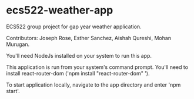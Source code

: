# ecs522-weather-app
ECS522 group project for gap year weather application.


Contributors: Joseph Rose, Esther Sanchez, Aishah Qureshi, Mohan Murugan.

You'll need NodeJs installed on your system to run this app.

This application is run from your system's command prompt.
You'll need to install react-router-dom ('npm install "react-router-dom" ').

To start application locally, navigate to the app directory and enter 'npm start'.